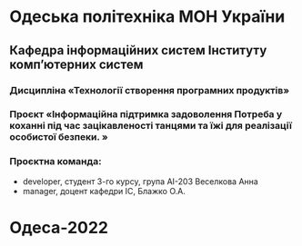 # Одеська політехніка МОН України
## Кафедра інформаційних систем Інституту комп’ютерних систем
### Дисципліна «Технології створення програмних продуктів»
### Проєкт «Інформаційна підтримка задоволення Потреба у коханні під час зацікавленості танцями та їжі для реалізації особистої безпеки. »
### Проєктна команда:
<ul>
    <li>developer, студент 3-го курсу, група АІ-203 Веселкова Анна</li>
    <li> manager, доцент кафедри ІС, Блажко О.А.</li>
</ul> 

# Одеса-2022


